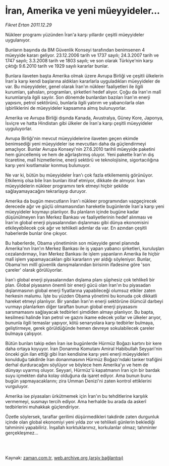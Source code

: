 # İran, Amerika ve yeni müeyyideler...

*Fikret Ertan 2011.12.29*

<td class="columnist-detail">
<p>Nükleer programı yüzünden İran'a karşı yıllardır çeşitli müeyyideler uygulanıyor.</p>
<p>
<div id="haberMetinDiv">
<p>Bunların başında da BM Güvenlik Konseyi tarafından benimsenen 4 müeyyide kararı geliyor. 23.12.2006 tarih ve 1737 sayılı; 24.3.2007 tarih ve 1747 sayılı; 3.3.2008 tarih ve 1803 sayılı; ve son olarak Türkiye'nin karşı çıktığı 9.6.2010 tarih ve 1929 sayılı kararlar bunlar.
<p> Bunlara ilaveten başta Amerika olmak üzere Avrupa Birliği ve çeşitli ülkelerin İran'a karşı kendi başlarına aldıkları kararlarla uyguladıkları müeyyideler de var. Bu müeyyideler, genel olarak İran'ın nükleer faaliyetleri ile ilgili kurumları, şahısları, programları, şirketleri hedef alıyor. Çoğu da İran'ın malî kurumlarıyla ilgili sayılır. Son dönemde bunlardan bazıları İran'ın enerji yapısını, petrol sektörünü, bunlarla ilgili yatırım ve yabancılarla olan işbirliklerini de müeyyideler kapsamına almış bulunuyorlar.
<p> Amerika ve Avrupa Birliği dışında Kanada, Avustralya, Güney Kore, Japonya, İsviçre ve hatta Hindistan gibi ülkeler de İran'a karşı çeşitli müeyyideler uyguluyorlar.
<p>Avrupa Birliği'nin mevcut müeyyidelerine ilaveten geçen ekimde benimsediği yeni müeyyideler ise mevcutları daha da güçlendirmeyi amaçlıyor. Bunlar Avrupa Konseyi'nin 27.6.2010 tarihli müeyyide paketini hem güncellemiş ve hem de ağırlaştırmış oluyor. Yeni pakette İran'ın dış ticaretine, malî hizmetlerine, enerji sektörü ve teknolojisine, sigortacılığına karşı yeni kısıtlamalar konmuş bulunuyor.
<p> Ne var ki, bütün bu müeyyideler İran'ı çok fazla etkilememiş görünüyor. Etkilemiş olsa bile İran bunları itiraf etmiyor, dikkate de almıyor. İran müeyyidelerin nükleer programını terk etmeyi hiçbir şekilde sağlayamayacağını tekrarlayıp duruyor.
<p> Amerika da bugün mevcutların İran'ı nükleer programından vazgeçirecek derecede ağır ve güçlü olmamasından hareketle bugünlerde İran'a karşı yeni müeyyideler koymayı planlıyor. Bu planların içinde bugüne kadar düşünülmeyen İran Merkez Bankası ve faaliyetlerinin hedef alınması ve İran'ın global enerji piyasalarından dışlanması gibi dünya ekonomisini etkileyebilecek çok ağır ve tehlikeli adımlar da var. En azından çeşitli haberlerde bunlar öne çıkıyor.
<p> Bu haberlerde, Obama yönetiminin son müeyyide genel planında Amerika'nın İran'ın Merkez Bankası ile iş yapan yabancı şirketleri, kuruluşları cezalandırmayı, İran Merkez Bankası ile işlem yapanların Amerika ile hiçbir malî işlem yapamayacakları gibi kararların yer aldığı söyleniyor. Bunlar, Obama'nın millî güvenlik danışmalarından birisinin ifadesine göre 'son çareler' olarak görülüyorlar.
<p>İran'ı global enerji piyasalarından dışlama planı şüphesiz çok tehlikeli bir plan. Global piyasanın önemli bir enerji gücü olan İran'ın bu piyasadan dışlanmasının global enerji fiyatlarına yapabileceği olumsuz etkiler zaten herkesin malumu. İşte bu yüzden Obama yönetimi bu konuda çok dikkatli hareket etmeyi planlıyor. Bir yandan İran'ın enerji sektörüne ölümcül darbeyi vurmayı planlarken diğer taraftan bunun global enerji piyasasını sarsmamasını sağlayacak tedbirleri şimdiden almayı planlıyor. Bu bapta, kesilmesi halinde İran petrol ve gazını ikame edecek yollar ve ülkeler arıyor, bununla ilgili temaslar yapıyor, kötü senaryolara karşı tedbirler bulmaya, geliştirmeye, gerek görüldüğünde hemen devreye sokulabilecek çareler bulmaya çalışıyor.
<p> Bütün bunları takip eden İran ise bugünlerde Hürmüz Boğazı kartını bir kere daha ortaya koyuyor. İran Donanma Komutanı Amiral Habibullah Seyyari'nin önceki gün ilan ettiği gibi İran kendisine karşı yeni enerji müeyyideleri konulduğu takdirde İran donanmasının Hürmüz Boğazı'ndaki tanker trafiğini derhal durduracağını söylüyor ve böylece hem Amerika'yı ve hem de dünyayı uyarmış oluyor. Seyyari, Hürmüz'ü kapatmanın İran için bir bardak suyu içmekten daha kolay olduğuna da işaret ediyor. Ama bunun bunu bugün yapmayacaklarını; zira Umman Denizi'ni zaten kontrol ettiklerini vurguluyor.
<p> Amerika ise piyasaları ürkütmemek için İran'ın bu tehditlerine karşılık vermemeyi, susmayı tercih ediyor. Ama herhalde bu arada da askerî tedbirlerini muhakkak güçlendiriyor.
<p> Özetle söylersek, taraflar gerilimi düşürmedikleri takdirde zaten durgunluk içinde olan global ekonomiyi yeni yılda zor ve tehlikeli günlerin beklediği tahminini yapabiliriz. İnşallah korktuklarımız, korkulanlar olmaz; tahminler gerçekleşmez... </p></p></p></p></p></p></p></p></p></p></p></div>
</p>


<p><br>
		 </br></p></td>

Kaynak: [zaman.com.tr](http://zaman.com.tr/yazar.do?yazino=1221244), [web.archive.org (arşiv bağlantısı)](http://web.archive.org/web/20120120134317/http://www.zaman.com.tr:80/yazar.do?yazino=1221244)
